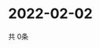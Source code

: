 # 2022-02-02
  共 0条

  <!-- BEGIN -->
  <!-- 最后更新时间Wed Feb 02 2022 09:03:44 GMT+0000 (Coordinated Universal Time) -->
  
  <!-- END -->
  
  
